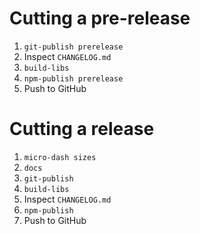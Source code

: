 # Cutting a pre-release

1. `git-publish prerelease`
2. Inspect `CHANGELOG.md`
3. `build-libs`
4. `npm-publish prerelease`
5. Push to GitHub

# Cutting a release

1. `micro-dash sizes`
2. `docs`
3. `git-publish`
4. `build-libs`
5. Inspect `CHANGELOG.md`
6. `npm-publish`
7. Push to GitHub
